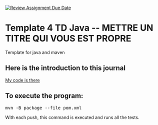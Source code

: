 [![Review Assignment Due Date](https://classroom.github.com/assets/deadline-readme-button-24ddc0f5d75046c5622901739e7c5dd533143b0c8e959d652212380cedb1ea36.svg)](https://classroom.github.com/a/K-I6VLAa)
# Template 4 TD Java -- METTRE UN TITRE QUI VOUS EST PROPRE

Template for java and maven

## Here is the introduction to this journal

[My code is there](./src/main/java/fr/unice/polytech/poo/finalGraph/)

## To execute the program:
<pre>
mvn -B package --file pom.xml
</pre>

With each push, this command is executed and runs all the tests.
